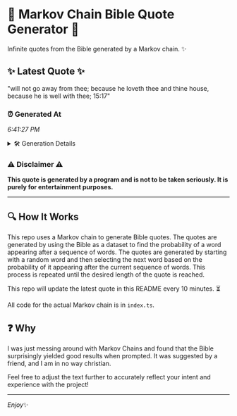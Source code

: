 # 📖 Markov Chain Bible Quote Generator 📖

Infinite quotes from the Bible generated by a Markov chain. ✨

## ✨ Latest Quote ✨
"will not go away from thee; because he loveth thee and thine house, because he is well with thee; 15:17"

### ⏰ Generated At
*6:41:27 PM*

<details>
    <summary>🛠️ Generation Details</summary>
    <p>
        <strong>🌱 Seed:</strong> will<br>
        <strong>🔄 Iterations:</strong> 19<br>
        <strong>📜 Context History:</strong><br>[ will ]: not<br>[ will, not ]: go<br>[ will, not, go ]: away<br>[ will, not, go, away ]: from<br>[ will, not, go, away, from ]: thee;<br>[ will, not, go, away, from, thee; ]: because<br>[ not, go, away, from, thee;, because ]: he<br>[ go, away, from, thee;, because, he ]: loveth<br>[ away, from, thee;, because, he, loveth ]: thee<br>[ from, thee;, because, he, loveth, thee ]: and<br>[ thee;, because, he, loveth, thee, and ]: thine<br>[ because, he, loveth, thee, and, thine ]: house,<br>[ he, loveth, thee, and, thine, house, ]: because<br>[ loveth, thee, and, thine, house,, because ]: he<br>[ thee, and, thine, house,, because, he ]: is<br>[ and, thine, house,, because, he, is ]: well<br>[ thine, house,, because, he, is, well ]: with<br>[ house,, because, he, is, well, with ]: thee;<br>[ because, he, is, well, with, thee; ]: 15:17<br>
    </p>
</details>

### ⚠️ Disclaimer ⚠️
**This quote is generated by a program and is not to be taken seriously. It is purely for entertainment purposes.**

---

## 🔍 How It Works

This repo uses a Markov chain to generate Bible quotes. The quotes are generated by using the Bible as a dataset to find the probability of a word appearing after a sequence of words. The quotes are generated by starting with a random word and then selecting the next word based on the probability of it appearing after the current sequence of words. This process is repeated until the desired length of the quote is reached.

This repo will update the latest quote in this README every 10 minutes. ⏳

All code for the actual Markov chain is in `index.ts`.

## ❓ Why

I was just messing around with Markov Chains and found that the Bible surprisingly yielded good results when prompted. 
It was suggested by a friend, and I am in no way christian.

Feel free to adjust the text further to accurately reflect your intent and experience with the project!

---

*Enjoy*✨
